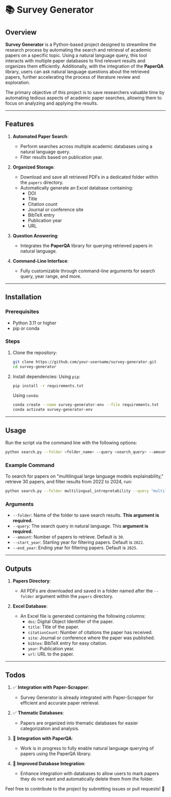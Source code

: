 # 📚 Survey Generator

## Overview

**Survey Generator** is a Python-based project designed to streamline the research process by automating the search and retrieval of academic papers on a specific topic. Using a natural language query, this tool interacts with multiple paper databases to find relevant results and organizes them efficiently. Additionally, with the integration of the **PaperQA** library, users can ask natural language questions about the retrieved papers, further accelerating the process of literature review and exploration.

The primary objective of this project is to save researchers valuable time by automating tedious aspects of academic paper searches, allowing them to focus on analyzing and applying the results.

---

## Features

1. **Automated Paper Search**:
   - Perform searches across multiple academic databases using a natural language query.
   - Filter results based on publication year.
   
2. **Organized Storage**:
   - Download and save all retrieved PDFs in a dedicated folder within the `papers` directory.
   - Automatically generate an Excel database containing:
     - DOI
     - Title
     - Citation count
     - Journal or conference site
     - BibTeX entry
     - Publication year
     - URL
   
3. **Question Answering**:
   - Integrates the **PaperQA** library for querying retrieved papers in natural language.

4. **Command-Line Interface**:
   - Fully customizable through command-line arguments for search query, year range, and more.

---

## Installation

### Prerequisites
- Python 3.11 or higher
- pip or conda

### Steps

1. Clone the repository:
   ```bash
   git clone https://github.com/your-username/survey-generator.git
   cd survey-generator
   ```

2. Install dependencies:
   Using `pip`:
   ```bash
   pip install -r requirements.txt
   ```

   Using `conda`:
   ```bash
   conda create --name survey-generator-env --file requirements.txt
   conda activate survey-generator-env
   ```

---

## Usage

Run the script via the command line with the following options:

```bash
python search.py --folder <folder_name> --query <search_query> --amount <number_of_papers> --start_year <start_year> --end_year <end_year>
```

### Example Command
To search for papers on "multilingual large language models explainability," retrieve 30 papers, and filter results from 2022 to 2024, run:
```bash
python search.py --folder multilingual_intrepretability --query "multilingual large language models explainability" --amount 30 --start_year 2022 --end_year 2024
```

### Arguments
- `--folder`: Name of the folder to save search results. **This argument is required.**
- `--query`: The search query in natural language. This **argument is required.**
- `--amount`: Number of papers to retrieve. Default is `30`.
- `--start_year`: Starting year for filtering papers. Default is `2022`.
- `--end_year`: Ending year for filtering papers. Default is `2025`.

---

## Outputs

1. **Papers Directory**:
   - All PDFs are downloaded and saved in a folder named after the `--folder` argument within the `papers` directory.

2. **Excel Database**:
   - An Excel file is generated containing the following columns:
     - `doi`: Digital Object Identifier of the paper.
     - `title`: Title of the paper.
     - `citationCount`: Number of citations the paper has received.
     - `site`: Journal or conference where the paper was published.
     - `bibtex`: BibTeX entry for easy citation.
     - `year`: Publication year.
     - `url`: URL to the paper.

---

## Todos

1. ✅ **Integration with Paper-Scrapper**:
   - Survey Generator is already integrated with Paper-Scrapper for efficient and accurate paper retrieval.

2. ✅ **Thematic Databases**:
   - Papers are organized into thematic databases for easier categorization and analysis.

3. 🔲 **Integration with PaperQA**:
   - Work is in progress to fully enable natural language querying of papers using the PaperQA library.

4. 🔲 **Improved Database Integration**:
   - Enhance integration with databases to allow users to mark papers they do not want and automatically delete them from the folder.

Feel free to contribute to the project by submitting issues or pull requests! 🚀